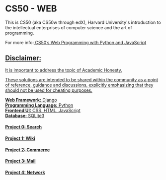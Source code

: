 <h1> CS50 - WEB </h1>
<p>This is CS50 (aka CS50w through edX), Harvard University's introduction to the intellectual enterprises of computer science and the art of programming.</p>
<p>
  For more info:<a href="https://cs50.harvard.edu/web/2020/" rel="nofollow"> CS50’s Web Programming with Python and JavaScript
</p>
  
<h2> Disclaimer: </h2>
<p>It is important to address the topic of <a href="https://cs50.harvard.edu/x/2023/honesty/" rel="nofollow">Academic Honesty. </p>
<p>These solutions are intended to be shared within the community as a point of reference, guidance and discussions, explicitly emphasizing that they should not be used for cheating purposes.</p>

**Web Framework:** Django  
**Programming Language:** Python   
**Frontend UI:** CSS, HTML, JavaScript  
**Database:** SQLite3

<h4> Project 0: Search </h4>

<h4> Project 1: Wiki </h4>

<h4> Project 2: Commerce </h4>

<h4> Project 3: Mail </h4>

<h4> Project 4: Network </h4>

 
 
